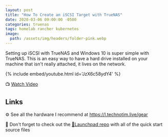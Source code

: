 ```yaml
---
layout: post
title: "How To Create an iSCSI Target with TrueNAS"
date: 2020-03-06 09:00:00 -0500
categories: truenas
tags: homelab rancher kubernetes
image:
  path: /assets/img/headers/folder-pink.webp
---
```


Setting up iSCSI with TrueNAS and Windows 10 is super simple with TrueNAS.  This is an easy way to have a hard drive installed on your machine that isn't really attached, it lives on the network.

{% include embed/youtube.html id='JzX6c58ydY4' %}

📺 [Watch Video](https://www.youtube.com/watch?v=JzX6c58ydY4)

## Links

⚙️ See all the hardware I recommend at <https://l.technotim.live/gear>

🚀 Don't forget to check out the [🚀Launchpad repo](https://l.technotim.live/quick-start) with all of the quick start source files
